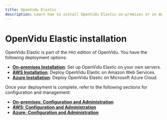 ```yaml
---
title: OpenVidu Elastic
description: Learn how to install OpenVidu Elastic on-premises or on AWS, with configuration and management guides for each deployment option.
---
```


# OpenVidu Elastic installation

OpenVidu Elastic is part of the <span style="font-size: 12px;" class="openvidu-tag openvidu-pro-tag">PRO</span> edition of OpenVidu. You have the following deployment options:

- [**On-premises Installation**](./on-premises/install.md): Set up OpenVidu Elastic on your own servers.
- [**AWS Installation**](./aws/install.md): Deploy OpenVidu Elastic on Amazon Web Services.
- [**Azure Installation**](./azure/install.md): Deploy OpenVidu Elastic on Microsoft Azure Cloud.

Once your deployment is complete, refer to the following sections for configuration and management:

- [**On-premises: Configuration and Administration**](./on-premises/admin.md)
- [**AWS: Configuration and Administration**](./aws/admin.md)
- [**Azure: Configuration and Administration**](./azure/admin.md)